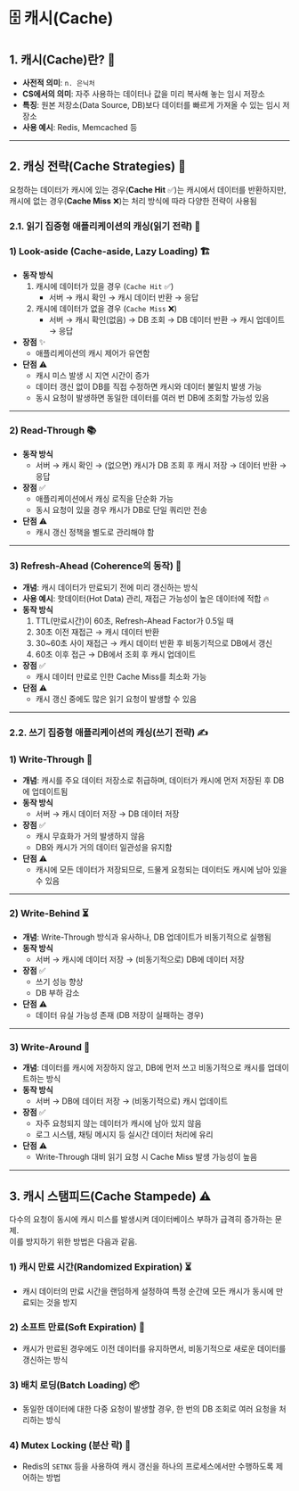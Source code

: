 # 🗄️ 캐시(Cache)

## 1. 캐시(Cache)란? 🧐

- **사전적 의미**: `n. 은닉처`
- **CS에서의 의미**: 자주 사용하는 데이터나 값을 미리 복사해 놓는 임시 저장소
- **특징**: 원본 저장소(Data Source, DB)보다 데이터를 빠르게 가져올 수 있는 임시 저장소
- **사용 예시**: Redis, Memcached 등

---

## 2. 캐싱 전략(Cache Strategies) 🎯

요청하는 데이터가 캐시에 있는 경우(**Cache Hit** ✅)는 캐시에서 데이터를 반환하지만, <br>캐시에 없는 경우(**Cache Miss** ❌)는 처리 방식에 따라 다양한 전략이 사용됨

### 2.1. 읽기 집중형 애플리케이션의 캐싱(읽기 전략) 📖

### **1) Look-aside (Cache-aside, Lazy Loading) 🏗️**

- **동작 방식**
    1. 캐시에 데이터가 있을 경우 (`Cache Hit` ✅)
        - 서버 → 캐시 확인 → 캐시 데이터 반환 → 응답
    2. 캐시에 데이터가 없을 경우 (`Cache Miss` ❌)
        - 서버 → 캐시 확인(없음) → DB 조회 → DB 데이터 반환 → 캐시 업데이트 → 응답
- **장점** ✨
    - 애플리케이션의 캐시 제어가 유연함
- **단점** ⚠️
    - 캐시 미스 발생 시 지연 시간이 증가
    - 데이터 갱신 없이 DB를 직접 수정하면 캐시와 데이터 불일치 발생 가능
    - 동시 요청이 발생하면 동일한 데이터를 여러 번 DB에 조회할 가능성 있음

---

### **2) Read-Through 📚**

- **동작 방식**
    - 서버 → 캐시 확인 → (없으면) 캐시가 DB 조회 후 캐시 저장 → 데이터 반환 → 응답
- **장점** ✅
    - 애플리케이션에서 캐싱 로직을 단순화 가능
    - 동시 요청이 있을 경우 캐시가 DB로 단일 쿼리만 전송
- **단점** ⚠️
    - 캐시 갱신 정책을 별도로 관리해야 함

---

### **3) Refresh-Ahead (Coherence의 동작) 🔄**

- **개념**: 캐시 데이터가 만료되기 전에 미리 갱신하는 방식
- **사용 예시**: 핫데이터(Hot Data) 관리, 재접근 가능성이 높은 데이터에 적합 🔥
- **동작 방식**
    1. TTL(만료시간)이 60초, Refresh-Ahead Factor가 0.5일 때
    2. 30초 이전 재접근 → 캐시 데이터 반환
    3. 30~60초 사이 재접근 → 캐시 데이터 반환 후 비동기적으로 DB에서 갱신
    4. 60초 이후 접근 → DB에서 조회 후 캐시 업데이트
- **장점** ✅
    - 캐시 데이터 만료로 인한 Cache Miss를 최소화 가능
- **단점** ⚠️
    - 캐시 갱신 중에도 많은 읽기 요청이 발생할 수 있음

---

### 2.2. 쓰기 집중형 애플리케이션의 캐싱(쓰기 전략) ✍️

### **1) Write-Through 📝**

- **개념**: 캐시를 주요 데이터 저장소로 취급하며, 데이터가 캐시에 먼저 저장된 후 DB에 업데이트됨
- **동작 방식**
    - 서버 → 캐시 데이터 저장 → DB 데이터 저장
- **장점** ✅
    - 캐시 무효화가 거의 발생하지 않음
    - DB와 캐시가 거의 데이터 일관성을 유지함
- **단점** ⚠️
    - 캐시에 모든 데이터가 저장되므로, 드물게 요청되는 데이터도 캐시에 남아 있을 수 있음

---

### **2) Write-Behind ⏳**

- **개념**: Write-Through 방식과 유사하나, DB 업데이트가 비동기적으로 실행됨
- **동작 방식**
    - 서버 → 캐시에 데이터 저장 → (비동기적으로) DB에 데이터 저장
- **장점** ✅
    - 쓰기 성능 향상
    - DB 부하 감소
- **단점** ⚠️
    - 데이터 유실 가능성 존재 (DB 저장이 실패하는 경우)

---

### **3) Write-Around 🔄**

- **개념**: 데이터를 캐시에 저장하지 않고, DB에 먼저 쓰고 비동기적으로 캐시를 업데이트하는 방식
- **동작 방식**
    - 서버 → DB에 데이터 저장 → (비동기적으로) 캐시 업데이트
- **장점** ✅
    - 자주 요청되지 않는 데이터가 캐시에 남아 있지 않음
    - 로그 시스템, 채팅 메시지 등 실시간 데이터 처리에 유리
- **단점** ⚠️
    - Write-Through 대비 읽기 요청 시 Cache Miss 발생 가능성이 높음

---

## 3. 캐시 스탬피드(Cache Stampede) ⚠️

다수의 요청이 동시에 캐시 미스를 발생시켜 데이터베이스 부하가 급격히 증가하는 문제.
<br/>이를 방지하기 위한 방법은 다음과 같음.

### **1) 캐시 만료 시간(Randomized Expiration) ⏳**

- 캐시 데이터의 만료 시간을 랜덤하게 설정하여 특정 순간에 모든 캐시가 동시에 만료되는 것을 방지

### **2) 소프트 만료(Soft Expiration) 🔄**

- 캐시가 만료된 경우에도 이전 데이터를 유지하면서, 비동기적으로 새로운 데이터를 갱신하는 방식

### **3) 배치 로딩(Batch Loading) 📦**

- 동일한 데이터에 대한 다중 요청이 발생할 경우, 한 번의 DB 조회로 여러 요청을 처리하는 방식

### **4) Mutex Locking (분산 락) 🔐**

- Redis의 `SETNX` 등을 사용하여 캐시 갱신을 하나의 프로세스에서만 수행하도록 제어하는 방법